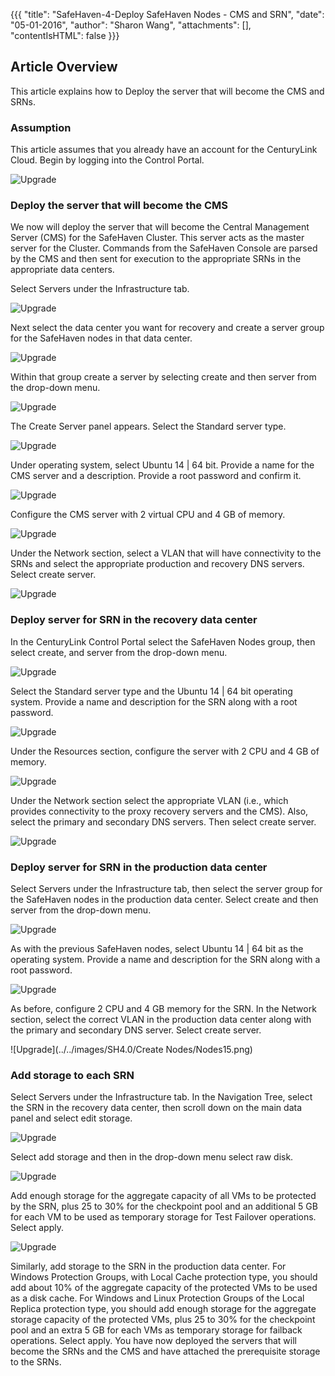 {{{
  "title": "SafeHaven-4-Deploy SafeHaven Nodes - CMS and SRN",
  "date": "05-01-2016",
  "author": "Sharon Wang",
  "attachments": [],
  "contentIsHTML": false
}}}
## Article Overview
This article explains how to Deploy the server that will become the CMS and SRNs.

### Assumption
This article assumes that you already have an account for the CenturyLink Cloud. Begin by logging into the Control Portal.

![Upgrade](../../images/SH4.0/Create%20Nodes/Nodes1.png)

### Deploy the server that will become the CMS  

We now will deploy the server that will become the Central Management Server (CMS) for the SafeHaven Cluster. This server acts as the master server for the Cluster.  Commands from the SafeHaven Console are parsed by the CMS and then sent for execution to the appropriate SRNs in the appropriate data centers.

Select Servers under the Infrastructure tab.

![Upgrade](../../images/SH4.0/Create%20Nodes/Nodes2.png)

Next select the data center you want for recovery and create a server group for the SafeHaven nodes in that data center. 

![Upgrade](../../images/SH4.0/Create%20Nodes/Nodes3.png)

Within that group create a server by selecting create and then server from the drop-down menu.

![Upgrade](../../images/SH4.0/Create%20Nodes/Nodes4.png)

The Create Server panel appears. Select the Standard server type.

![Upgrade](../../images/SH4.0/Create%20Nodes/Nodes5.png)

Under operating system, select Ubuntu 14 | 64 bit. Provide a name for the CMS server and a description.  Provide a root password and confirm it.

![Upgrade](../../images/SH4.0/Create%20Nodes/Nodes6.png)

Configure the CMS server with 2 virtual CPU and 4 GB of memory.

![Upgrade](../../images/SH4.0/Create%20Nodes/Nodes7.png)

Under the Network section, select a VLAN that will have connectivity to the SRNs and select the appropriate production and recovery DNS servers. Select create server.

![Upgrade](../../images/SH4.0/Create%20Nodes/Nodes8.png)

### Deploy server for SRN in the recovery data center  

In the CenturyLink Control Portal select the SafeHaven Nodes group, then select create, and server from the drop-down menu.

![Upgrade](../../images/SH4.0/Create%20Nodes/Nodes9.png)

Select the Standard server type and the Ubuntu 14 | 64 bit operating system. Provide a name and description for the SRN along with a root password.

![Upgrade](../../images/SH4.0/Create%20Nodes/Nodes10.png)

Under the Resources section, configure the server with 2 CPU and 4 GB of memory.

![Upgrade](../../images/SH4.0/Create%20Nodes/Nodes11.png)

Under the Network section select the appropriate VLAN (i.e., which provides connectivity to the proxy recovery servers and the CMS). Also, select the primary and secondary DNS servers. Then select create server.

![Upgrade](../../images/SH4.0/Create%20Nodes/Nodes12.png)

### Deploy server for SRN in the production data center  

Select Servers under the Infrastructure tab, then select the server group for the SafeHaven nodes in the production data center. Select create and then server from the drop-down menu.

![Upgrade](../../images/SH4.0/Create%20Nodes/Nodes13.png)

As with the previous SafeHaven nodes, select Ubuntu 14 | 64 bit as the operating system. Provide a name and description for the SRN along with a root password. 

![Upgrade](../../images/SH4.0/Create%20Nodes/Nodes14.png)

As before, configure 2 CPU and 4 GB memory for the SRN. In the Network section, select the correct VLAN in the production data center along with the primary and secondary DNS server. Select create server.

![Upgrade](../../images/SH4.0/Create Nodes/Nodes15.png)

### Add storage to each SRN  

Select Servers under the Infrastructure tab. In the Navigation Tree, select the SRN in the recovery data center, then scroll down on the main data panel and select edit storage.

![Upgrade](../../images/SH4.0/Create%20Nodes/Nodes16.png)

Select add storage and then in the drop-down menu select raw disk.

![Upgrade](../../images/SH4.0/Create%20Nodes/Nodes17.png)

Add enough storage for the aggregate capacity of all VMs to be protected by the SRN, plus 25 to 30% for the checkpoint pool and an additional 5 GB for each VM to be used as temporary storage for Test Failover operations. Select apply.

![Upgrade](../../images/SH4.0/Create%20Nodes/Nodes18.png)

Similarly, add storage to the SRN in the production data center. For Windows Protection Groups, with Local Cache protection type, you should add about 10% of the aggregate capacity of the protected VMs to be used as a disk cache. For Windows and Linux Protection Groups of the Local Replica protection type, you should add enough storage for the aggregate storage capacity of the protected VMs, plus 25 to 30% for the checkpoint pool and an extra 5 GB for each VMs as temporary storage for failback operations. Select apply.
You have now deployed the servers that will become the SRNs and the CMS and have attached the prerequisite storage to the SRNs.























